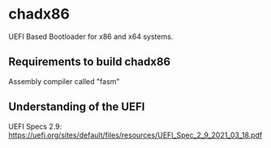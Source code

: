 # chadx86
UEFI Based Bootloader for x86 and x64 systems.

## Requirements to build chadx86
Assembly compiler called "fasm"
  
## Understanding of the UEFI
UEFI Specs 2.9: https://uefi.org/sites/default/files/resources/UEFI_Spec_2_9_2021_03_18.pdf
